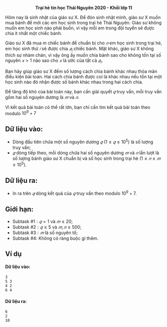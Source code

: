 **<center>Trại hè tin học Thái Nguyên 2020 - Khối lớp 11</center>**

Hôm nay là sinh nhật của giáo sư X. Để đón sinh nhật mình, giáo sư X muốn mua bánh để mời các em học sinh trong trại hè Thái Nguyên. Giáo sư không muốn em học sinh nào phải buồn, vì vậy mỗi em trong đội tuyển sẽ được chia ít nhất một chiếc bánh.

Giáo sư X đã mua $m$ chiếc bánh để chuẩn bị cho $𝑛$ em học sinh trong trại hè, em học sinh thứ $𝑖$ sẽ được chia $𝑎_𝑖$ chiếc bánh. Mặt khác, giáo sư X không thích sự nhàm chán, vì vậy ông ấy muốn chia bánh sao cho không tồn tại số nguyên $𝑥 > 1$ nào sao cho $𝑥$ là ước của tất cả $𝑎_𝑖$.

Bạn hãy giúp giáo sư X đếm số lượng cách chia bánh khác nhau thỏa mãn điều kiện bài toán. Hai cách chia bánh được coi là khác nhau nếu tồn tại một học sinh nào đó nhận được số bánh khác nhau trong hai cách chia.

Để tăng độ khó của bài toán này, bạn cần giải quyết $𝑞$ truy vấn, mỗi truy vấn gồm hai số nguyên dương là $𝑚$ và $𝑛$.

Vì kết quả bài toán có thể rất lớn, bạn chỉ cần tìm kết quả bài toán theo modulo $10^9 + 7$

## Dữ liệu vào:
- Dòng đầu tiên chứa một số nguyên dương $𝑞\ (1 ≤ 𝑞 ≤ 10^5)$ là số lượng truy vấn;
- $𝑞$ dòng tiếp theo, mỗi dòng chứa hai số nguyên dương $𝑚$ và $𝑛$ lần lượt là số lượng bánh giáo sư X chuẩn bị và số học sinh trong trại hè $(1 ≤ 𝑛 ≤ 𝑚 ≤ 10^5)$.

## Dữ liệu ra:
- In ra trên $𝑞$ dòng kết quả của $𝑞$ truy vấn theo modulo $10^9 + 7$.

## Giới hạn:
- Subtask $\#1: 𝑞 = 1$ và $𝑚 ≤ 20$;
- Subtask $\#2: 𝑞 ≤ 5$ và $𝑚, 𝑛 ≤ 500$;
- Subtask $\#3: 𝑚$ là số nguyên tố;
- Subtask $\#4:$ Không có ràng buộc gì thêm.

## Ví dụ
#### Dữ liệu vào:
```
3
5 3
4 2
6 4
```

#### Dữ liệu ra:
```
6
2
10
```
